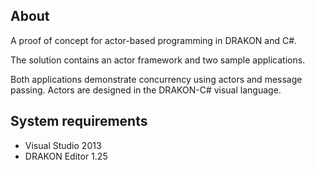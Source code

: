 ## About

A proof of concept for actor-based programming in DRAKON and C#.

The solution contains an actor framework and two sample applications.

Both applications demonstrate concurrency using actors and message passing.
Actors are designed in the DRAKON-C# visual language.

## System requirements

- Visual Studio 2013
- DRAKON Editor 1.25
